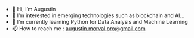 - 👋 Hi, I’m Augustin
- 👀 I’m interested in emerging technologies such as blockchain and AI...
- 🌱 I’m currently learning Python for Data Analysis and Machine Learning
- 📫 How to reach me : augustin.morval.pro@gmail.com

<!---
AugustinMORVAL/AugustinMORVAL is a ✨ special ✨ repository because its `README.md` (this file) appears on your GitHub profile.
You can click the Preview link to take a look at your changes.
--->
